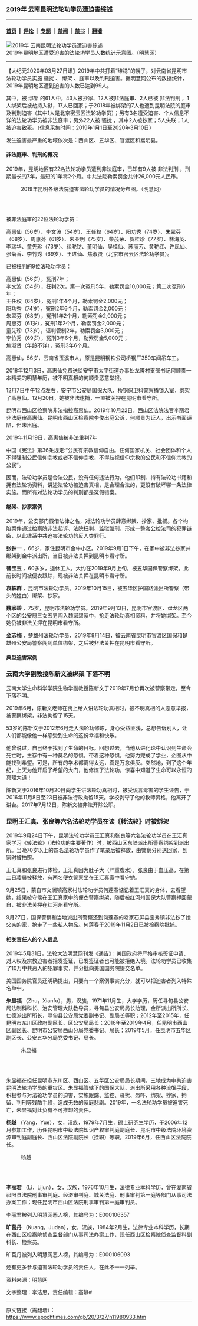 ### 2019年 云南昆明法轮功学员遭迫害综述

---

#### [首页](../../../..?n11980933) &nbsp;|&nbsp; [评论](../../../../../epoch-comment?n11980933) &nbsp;|&nbsp; [专题](../../../../../epoch-special?n11980933) &nbsp;|&nbsp; [禁闻](../../../../../epoch-news?n11980933) &nbsp;|&nbsp; [禁书](../../../../../books?n11980933) &nbsp;|&nbsp; [翻墙](https://github.com/gfw-breaker/nogfw/blob/master/README.md?n11980933)


<div><img alt="2019年 云南昆明法轮功学员遭迫害综述" class="attachment-djy_600_400 size-djy_600_400 wp-post-image" src="https://i.epochtimes.com/assets/uploads/2020/03/2020-3-24-204342-0-600x400.jpg"/>
<div class="caption">
 2019年昆明地区遭受迫害的法轮功学员人数统计示意图。（明慧网）
</div></div><hr/><div class="post_content" id="artbody" itemprop="articleBody">
 <!-- article content begin -->
 <p>
  【大纪元2020年03月27日讯】2019年中共打着“维稳”的幌子，对云南省昆明市法轮功学员实施
  <ok href="https://www.epochtimes.com/gb/tag/%E9%AA%9A%E6%89%B0.html">
   骚扰
  </ok>
  、
  <ok href="https://www.epochtimes.com/gb/tag/%E7%BB%91%E6%9E%B6.html">
   绑架
  </ok>
  、庭审以及判刑迫害。据明慧网公布的数据统计，2019年昆明地区遭到迫害的人数已达到99人。
 </p>
 <p>
  其中，被
  <ok href="https://www.epochtimes.com/gb/tag/%E7%BB%91%E6%9E%B6.html">
   绑架
  </ok>
  的61人中，43人被抄家、12人被非法庭审、2人已被
  <ok href="https://www.epochtimes.com/gb/tag/%E9%9D%9E%E6%B3%95%E5%88%A4%E5%88%91.html">
   非法判刑
  </ok>
  ，1人绑架后被劫持入狱，17人已回家；于2018年被绑架的7人也遭到昆明法院的庭审及判刑迫害（其中1人是北京密云区法轮功学员）；另有3名遭受迫害、个人信息不详的法轮功学员被非法庭审；另外22人被
  <ok href="https://www.epochtimes.com/gb/tag/%E9%AA%9A%E6%89%B0.html">
   骚扰
  </ok>
  ，其中2人被抄家；5人失联；1人被迫害致死。（信息采集时间：2019年1月1日至2020年3月10日）
 </p>
 <p>
  发生迫害最严重的地域依次是：西山区、五华区、官渡区和嵩明县。
 </p>
 <h4>
  非法庭审、判刑的概况
 </h4>
 <p>
  2019年，昆明地区有22名法轮功学员遭到非法庭审，已知有9人被
  <ok href="https://www.epochtimes.com/gb/tag/%E9%9D%9E%E6%B3%95%E5%88%A4%E5%88%91.html">
   非法判刑
  </ok>
  ，刑期最长的7年，最短的1年零2个月。中共法院勒索罚金共计26,000元人民币。
 </p>
 <figure aria-describedby="caption-attachment-11981195" class="wp-caption aligncenter" id="attachment_11981195" style="width: 600px">
  <ok href="https://i.epochtimes.com/assets/uploads/2020/03/2020-3-24-204342-1.jpg" target="_blank">
   <img alt="" class="size-large wp-image-11981195" src="https://i.epochtimes.com/assets/uploads/2020/03/2020-3-24-204342-1-600x436.jpg"/>
  </ok>
  <br/><figcaption class="wp-caption-text" id="caption-attachment-11981195">
   2019年昆明各级法院迫害法轮功学员的情况分布图。（明慧网）
  </figcaption><br/>
 </figure><br/>
 <p>
  被非法庭审的22位法轮功学员：
 </p>
 <p>
  高惠仙（56岁）、李文波（54岁）、王任权（64岁）、阳功秀（74岁）、朱翠芬（68岁）、周惠芬（61岁）、朱亚明（75岁）、柴茂荣、贺桂珍（77岁）、林海英、李瑞华、童先珍（73岁）、裴滟钫、董明仙、吴桂仙、苏丽芳、黄艳红、许凤仙、张菊香、李竹秀（69岁）、王进仙、焦淑贤（北京市密云区法轮功学员）。
 </p>
 <p>
  已被枉判的9位法轮功学员：
 </p>
 <p>
  高惠仙（56岁），冤刑7年；
  <br/>
  李文波（54岁），枉判2次，第一次冤刑5年，勒索罚金10,000元；第二次冤刑6年；
  <br/>
  王任权（64岁），冤刑1年4个月，勒索罚金2,000元；
  <br/>
  阳功秀（74岁），冤刑2年6个月，勒索罚金2,000元；
  <br/>
  朱翠芬（68岁），冤刑1年2个月，勒索罚金2,000元；
  <br/>
  周惠芬（61岁），冤刑1年2个月，勒索罚金2,000元；
  <br/>
  童先珍（73岁），诬判管制2年，勒索罚金3,000元；
  <br/>
  李竹秀（69岁），冤刑3年6个月，勒索罚金5,000元；
  <br/>
  焦淑贤（年龄不详），冤刑3年6个月。
 </p>
 <p>
  高惠仙，56岁，云南省玉溪市人，原是昆明钢铁公司桥钢厂350车间吊车工。
 </p>
 <p>
  2018年12月3日，高惠仙免费送给安宁市太平街道办事处龙箐村支部书记何顺贵一本精美的明慧年历，被不明真相的何顺贵恶意举报。
 </p>
 <p>
  12月7日中午12点左右，安宁市公安局国保大队、桥钢保卫科警察撬锁入室，绑架了高惠仙。12月20日，她被非法逮捕，一直被关押在昆明市看守所。
 </p>
 <p>
  昆明市西山区检察院非法指控高惠仙。2019年10月22日，西山区法院法官李丽君非法庭审高惠仙。昆明市西山区检察院李俊出庭公诉，何顺贵为证人，出示书面诬陷，但未出庭。
 </p>
 <p>
  2019年11月19日，高惠仙被非法重判7年
 </p>
 <p>
  中国《宪法》第36条规定:“公民有宗教信仰自由。任何国家机关、社会团体和个人不得强制公民信仰宗教或者不信仰宗教，不得歧视信仰宗教的公民和不信仰宗教的公民”。
 </p>
 <p>
  因而，法轮功学员是合法公民，没有任何违法行为。他们印制、持有法轮功书籍和拥有法轮功资料，讲述法轮功被迫害真相，是合理合法的，更没有破坏哪一条法律实施。而所有对法轮功学员的判刑都是冤假错案。
 </p>
 <h4>
  <b>
   绑架、抄家案例
  </b>
 </h4>
 <p>
  2019年，公安部门假借法律之名，对法轮功学员肆意绑架、抄家、批捕。各个构陷案件通过检察院非法起诉、法院枉判、监狱酷刑，形成一整套公检法司的犯罪链条，以此维系中共迫害法轮功的反人类罪行。
 </p>
 <p>
  <strong>
   张钟一
  </strong>
  ，66岁，家住昆明市金牛小区。2019年9月1日下午，在家中被非法抄家并绑架到金牛派出所，当日被非法关押到昆明市看守所。
 </p>
 <p>
  <strong>
   普宝玉
  </strong>
  ，60多岁，退休工人。大约在2019年9月上旬，被五华国保警察绑架。此前长时间被便衣跟踪，现被非法关押在昆明市看守所。
 </p>
 <p>
  <strong>
   袁轶群
  </strong>
  ，昆明市法轮功学员。2019年10月15日，被五华区护国路派出所警察（带头的姓白）绑架、抄家。
 </p>
 <p>
  <strong>
   魏家碧
  </strong>
  ，75岁，昆明市法轮功学员。2019年9月13日，昆明市官渡区、盘龙区两个区的公安局三女五男闯入魏家碧家中，抢走法轮功真相资料，并将她绑架。至今她仍被非法关押在昆明市看守所。
 </p>
 <p>
  <strong>
   金志梅
  </strong>
  ，楚雄州法轮功学员，2019年8月14日，被云南省昆明市官渡区国保和楚雄州公安局警察闯到单位绑架，之后被非法关押在昆明市看守所。
 </p>
 <h4>
  典型迫害案例
 </h4>
 <h3>
  云南大学副教授陈新文被绑架 下落不明
 </h3>
 <p>
  云南大学生命科学学院生物学副教授陈新文于2019年7月份再次被警察带走，至今下落不明。
 </p>
 <p>
  2019年6月，陈新文老师在街上给人讲法轮功真相时，被不明真相的人恶意举报，被警察绑架，非法拘留了15天。
 </p>
 <p>
  53岁的陈新文于2012年6月走入法轮功修炼，身心受益匪浅，总想告诉别人，让人们都能像他一样感受到生命的这份幸福和快乐。
 </p>
 <p>
  他曾说过，自己终于找到了生命的目标。回想过去，当他从进化论中认识到生命会死亡时，生存中有一种莫名的恐惧。带着这种恐惧，他努力完成了学业，企图从中能找到希望。可是，所有的学术都离得太远，真是万念俱灰。突然地，到了这个年纪，上天为他开启了希望的大门，他修炼了法轮功，惊喜中知道了生命可以永恒的真理大道！
 </p>
 <p>
  陈新文于2016年10月20日向学生讲法轮功真相时，被受谎言毒害的学生诬告，于2016年11月8日至23日被非法行政拘留15天。学校剥夺了他的教师资格，他离开了讲台。2017年7月12日，陈新文被非法开除公职。
 </p>
 <h3>
  昆明王汇真、张良等六名法轮功学员在读《转法轮》时被绑架
 </h3>
 <p>
  2019年9月24日下午，昆明法轮功学员王汇真和张良等六名法轮功学员在王汇真家学习《转法轮》（法轮功的主要著作）时，被西山区东陆派出所警察绑架到派出所。当晚70岁以上的四名法轮功学员作了笔录后被释放，由警察分别送回家，到家时被拍照。
 </p>
 <p>
  王汇真和张良进行体检，王汇真因为肚子大（严重腹水），张良由于血压高，在第二日凌晨被释放，有两名便衣警察坐在王汇真家中看守她。
 </p>
 <p>
  9月25日，蒙自市文澜镇高家村法轮功学员何莲春惦记着王汇真的身体，去看望她，结果被守候在王汇真家中的便衣警察绑架，随后被红河州国保大队警察押回蒙自，被非法关押在红河州看守所。
 </p>
 <p>
  9月27日，国保警察和当地派出所警察还到何莲春的老家石屏县宝秀镇非法抄了她父亲的家，抢走了一些私人物品。何莲春于2019年11月2日已被检察院批捕。
 </p>
 <h4>
  <b>
  </b>
  <b>
   相关责任人的个人信息
  </b>
 </h4>
 <p>
  2019年5月31日，法轮大法明慧网刊发《通告》：美国政府将严格审核签证申请、对人权及宗教迫害者拒发签证，已发签证者也可能被拒绝入境。法轮功学员已收集了10万中共恶人的犯罪事实，并分批向美国国务院提交名单。
 </p>
 <p>
  美国国务院官员还明确提出，只要有一个案例事实充分，就可以把迫害者列入特殊名单中。
 </p>
 <p>
  <strong>
   朱显福
  </strong>
  （Zhu，Xianfu），男，汉族，1971年11月生，大学学历，历任寻甸县公安局法制科科长、治安管理大队教导员，寻甸县公安局局长助理，金所派出所所长、仁德派出所所长，寻甸县公安局党委副书记、副局长等职；2012年至2015年，任昆明市东川区政府副区长、区公安局局长；2016年至2019年4月，任昆明市西山区副区长、昆明市公安局西山分局党委书记、局长；2019年5月，任昆明市五华区副区长、公安五华分局党委书记、局长。
 </p>
 <figure aria-describedby="caption-attachment-11981303" class="wp-caption aligncenter" id="attachment_11981303" style="width: 62px">
  <ok href="https://i.epochtimes.com/assets/uploads/2020/03/2020-3-24-204342-2-ss.jpg" target="_blank">
   <img alt="" class="size-full wp-image-11981303" src="https://i.epochtimes.com/assets/uploads/2020/03/2020-3-24-204342-2-ss.jpg"/>
  </ok>
  <br/><figcaption class="wp-caption-text" id="caption-attachment-11981303">
   朱显福
  </figcaption><br/>
 </figure><br/>
 <p>
  朱显福在担任昆明市东川区、西山区、五华区公安局局长期间，三地成为中共迫害昆明法轮功学员的重灾区。朱显福管辖下的国保大队、派出所采用各种流氓手段，积极参与对法轮功学员的迫害，实施跟踪、监控、骚扰、恐吓、绑架、抄家、拘留、判刑等残酷手段，造成无数的家庭悲剧。2019年，一名法轮功学员被迫害死亡，朱显福对此负有不可推卸的责任。
 </p>
 <p>
  <strong>
   杨越
  </strong>
  （Yang，Yue），女，汉族，1979年7月生，硕士研究生学历，于2006年12月参加工作，历任昆明市中级法院知识产权审判庭副庭长、昆明市中级法院环境资源审判庭副庭长、西山区法院副院长（挂职）等职，2019年6月，任西山区法院院长。
 </p>
 <figure aria-describedby="caption-attachment-11981317" class="wp-caption aligncenter" id="attachment_11981317" style="width: 56px">
  <ok href="https://i.epochtimes.com/assets/uploads/2020/03/2020-3-24-204342-11-ss.jpg" target="_blank">
   <img alt="" class="wp-image-11981317 size-full" src="https://i.epochtimes.com/assets/uploads/2020/03/2020-3-24-204342-11-ss.jpg"/>
  </ok>
  <br/><figcaption class="wp-caption-text" id="caption-attachment-11981317">
   杨越
  </figcaption><br/>
 </figure><br/>
 <p>
  <strong>
   李丽君
  </strong>
  （Li，Lijun），女，汉族，1976年10月生，法律专业本科学历，曾在湖南省祁阳县法院刑事审判庭、经济审判庭、城关法庭、刑事审判第一庭等部门从事司法办案工作；现任昆明市西山区法院刑事审判第一庭审判员。
 </p>
 <p>
  李丽君被列入明慧网恶人榜，其编号为：E000106357
 </p>
 <p>
  <strong>
   旷莒丹
  </strong>
  （Kuang，Judan），女，汉族，1984年2月生，法律专业本科学历，长期在西山区检察院侦查监督部门从事司法办案工作，现任西山区检察院侦查监督科副科长、检察员。
 </p>
 <p>
  旷莒丹被列入明慧网恶人榜，其编号为：E000106093
 </p>
 <p>
  还有更多参与迫害法轮功学员的责任人，在此不一一列举。
 </p>
 <p>
  资料来源：明慧网
 </p>
 <p>
  文字整理：李洁思，责任编辑：高静#
 </p>
 <!-- article content end -->
 <div id="below_article_ad">
 </div>
</div>


---

原文链接（需翻墙）：https://www.epochtimes.com/gb/20/3/27/n11980933.htm